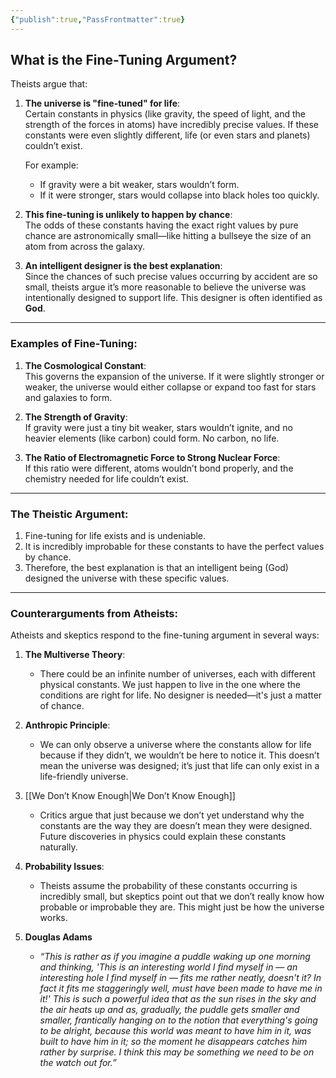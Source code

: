 ```yaml
---
{"publish":true,"PassFrontmatter":true}
---
```


## What is the Fine-Tuning Argument?

Theists argue that:

1. **The universe is "fine-tuned" for life**:  
    Certain constants in physics (like gravity, the speed of light, and the strength of the forces in atoms) have incredibly precise values. If these constants were even slightly different, life (or even stars and planets) couldn’t exist.
    
    For example:
    
    - If gravity were a bit weaker, stars wouldn’t form.
    - If it were stronger, stars would collapse into black holes too quickly.
2. **This fine-tuning is unlikely to happen by chance**:  
    The odds of these constants having the exact right values by pure chance are astronomically small—like hitting a bullseye the size of an atom from across the galaxy.
    
3. **An intelligent designer is the best explanation**:  
    Since the chances of such precise values occurring by accident are so small, theists argue it’s more reasonable to believe the universe was intentionally designed to support life. This designer is often identified as **God**.
    

---
### Examples of Fine-Tuning:

1. **The Cosmological Constant**:  
    This governs the expansion of the universe. If it were slightly stronger or weaker, the universe would either collapse or expand too fast for stars and galaxies to form.
    
2. **The Strength of Gravity**:  
    If gravity were just a tiny bit weaker, stars wouldn’t ignite, and no heavier elements (like carbon) could form. No carbon, no life.
    
3. **The Ratio of Electromagnetic Force to Strong Nuclear Force**:  
    If this ratio were different, atoms wouldn’t bond properly, and the chemistry needed for life couldn’t exist.
    

---
### The Theistic Argument:

1. Fine-tuning for life exists and is undeniable.
2. It is incredibly improbable for these constants to have the perfect values by chance.
3. Therefore, the best explanation is that an intelligent being (God) designed the universe with these specific values.

---
### Counterarguments from Atheists:

Atheists and skeptics respond to the fine-tuning argument in several ways:

1. **The Multiverse Theory**:
    
    - There could be an infinite number of universes, each with different physical constants. We just happen to live in the one where the conditions are right for life. No designer is needed—it's just a matter of chance.
2. **Anthropic Principle**:
    
    - We can only observe a universe where the constants allow for life because if they didn’t, we wouldn’t be here to notice it. This doesn’t mean the universe was designed; it’s just that life can only exist in a life-friendly universe.
3. [[We Don’t Know Enough\|We Don’t Know Enough]]
    
    - Critics argue that just because we don’t yet understand why the constants are the way they are doesn’t mean they were designed. Future discoveries in physics could explain these constants naturally.
4. **Probability Issues**:
    
    - Theists assume the probability of these constants occurring is incredibly small, but skeptics point out that we don’t really know how probable or improbable they are. This might just be how the universe works.
5. **Douglas Adams**
	- _“This is rather as if you imagine a puddle waking up one morning and thinking, 'This is an interesting world I find myself in — an interesting hole I find myself in — fits me rather neatly, doesn't it? In fact it fits me staggeringly well, must have been made to have me in it!' This is such a powerful idea that as the sun rises in the sky and the air heats up and as, gradually, the puddle gets smaller and smaller, frantically hanging on to the notion that everything's going to be alright, because this world was meant to have him in it, was built to have him in it; so the moment he disappears catches him rather by surprise. I think this may be something we need to be on the watch out for.”_